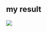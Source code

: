 ## my result
<img src="https://user-images.githubusercontent.com/33628588/100645675-57650200-3380-11eb-8eda-149eaec7677e.gif">
